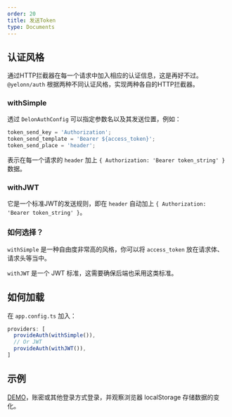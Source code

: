 ```yaml
---
order: 20
title: 发送Token
type: Documents
---
```


## 认证风格

通过HTTP拦截器在每一个请求中加入相应的认证信息，这是再好不过。`@yelonn/auth` 根据两种不同认证风格，实现两种各自的HTTP拦截器。

### withSimple

透过 `DelonAuthConfig` 可以指定参数名以及其发送位置，例如：

```ts
token_send_key = 'Authorization';
token_send_template = 'Bearer ${access_token}';
token_send_place = 'header';
```

表示在每一个请求的 `header` 加上 `{ Authorization: 'Bearer token_string' }` 数据。

### withJWT

它是一个标准JWT的发送规则，即在 `header` 自动加上 `{ Authorization: 'Bearer token_string' }`。

### 如何选择？

`withSimple` 是一种自由度非常高的风格，你可以将 `access_token` 放在请求体、请求头等当中。

`withJWT` 是一个 JWT 标准，这需要确保后端也采用这类标准。

## 如何加载

在 `app.config.ts` 加入：

```ts
providers: [
  provideAuth(withSimple()),
  // Or JWT
  provideAuth(withJWT()),
]
```

## 示例

[DEMO](//hbyunzai.github.io/ng-yunzai/#/passport/login)，账密或其他登录方式登录，并观察浏览器 localStorage 存储数据的变化。

